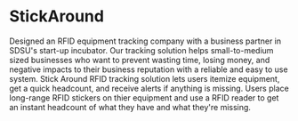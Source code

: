 # StickAround
Designed an RFID equipment tracking company with a business partner in SDSU's start-up incubator. Our tracking solution helps small-to-medium sized businesses who want to prevent wasting time, losing money, and negative impacts to their business reputation with a reliable and easy to use system.
Stick Around RFID tracking solution lets users itemize equipment, get a quick headcount, and receive alerts if anything is missing. Users place long-range RFID stickers on thier equipment and use a RFID reader to get an instant headcount of what they have and what they're missing.
